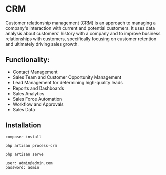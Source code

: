 # CRM

Customer relationship management (CRM) is an approach to managing a company's interaction with current and potential customers. It uses data analysis about customers' history with a company and to improve business relationships with customers, specifically focusing on customer retention and ultimately driving sales growth.

## Functionality:

<ul>
  <li>Contact Management</li>
  <li>Sales Team and Customer Opportunity Management</li>
  <li>Lead Management for determining high-quality leads</li>
  <li>Reports and Dashboards</li>
  <li>Sales Analytics</li>
  <li>Sales Force Automation</li>
  <li>Workflow and Approvals</li>
  <li>Sales Data</li>
</ul>

## Installation

```
composer install
```

```
php artisan process-crm
```

```
php artisan serve
```

```
user: admin@admin.com
password: admin
```

